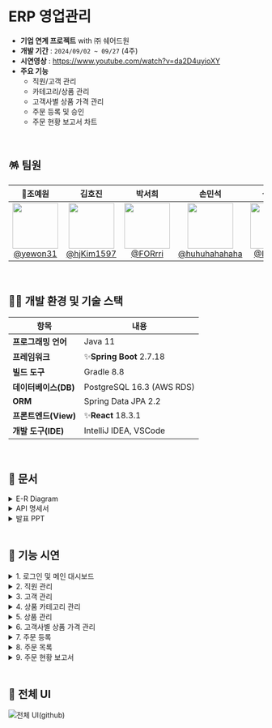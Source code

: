 
# ERP 영업관리

- **기업 연계 프로젝트** with ㈜ 쉐어드원
- **개발 기간** : `2024/09/02 ~ 09/27` (4주)
- **시연영상** : https://www.youtube.com/watch?v=da2D4uyioXY
- **주요 기능**
    - 직원/고객 관리
    - 카테고리/상품 관리
    - 고객사별 상품 가격 관리
    - 주문 등록 및 승인
    - 주문 현황 보고서 차트
<br/>

## 🪅 팀원

| **👑조예원** | **김호진** | **박서희** | **손민석** |**심유정** |**한정우** |
| :------: |  :------: | :------: | :------: |:------: |:------: |
| [<img src="https://avatars.githubusercontent.com/yewon31" height=90> <br/> @yewon31](https://github.com/yewon31) | [<img src="https://avatars.githubusercontent.com/hjKim1597" height=90> <br/> @hjKim1597](https://github.com/hjKim1597) | [<img src="https://avatars.githubusercontent.com/FORrri" height=90> <br/> @FORrri](https://github.com/FORrri) | [<img src="https://avatars.githubusercontent.com/huhuhahahaha" height=90> <br/> @huhuhahahaha](https://github.com/huhuhahahaha) |[<img src="https://avatars.githubusercontent.com/I2hyeon" height=90> <br/> @I2hyeon](https://github.com/I2hyeon) |[<img src="https://avatars.githubusercontent.com/groovyplanet" height=90> <br/> @groovyplanet](https://github.com/groovyplanet) |

<br/>

## 🤹‍♂️ 개발 환경 및 기술 스택

| 항목 | 내용 |
|---|---|
| **프로그래밍 언어** | Java 11 |
| **프레임워크** | ✨**Spring Boot** 2.7.18 |
| **빌드 도구** | Gradle 8.8 |
| **데이터베이스(DB)** | PostgreSQL 16.3 (AWS RDS) |
| **ORM** | Spring Data JPA 2.2 |
| **프론트엔드(View)** | ✨**React** 18.3.1 |
| **개발 도구(IDE)** | IntelliJ IDEA, VSCode |
<br/>



## 🎡 문서

<details>
  <summary>E-R Diagram</summary>
  
![ERD(2)](https://github.com/user-attachments/assets/53f6d577-63fb-4fea-a57b-e1642062783b)


</details>


<details>
  <summary>API 명세서</summary>

![쉐어드원 3조](https://github.com/user-attachments/assets/64d1218b-d171-419a-af74-1d7beea3b370)

</details>


<details>
  <summary>발표 PPT</summary>
 
![1 (6)](https://github.com/user-attachments/assets/bd70e56c-ff8f-410f-96cb-a51c106c62d2)
![2 (2)](https://github.com/user-attachments/assets/536ee9c4-37fa-4eea-962c-d2741e6e99da)
![3](https://github.com/user-attachments/assets/9ed942df-1bff-498e-b14c-8224cd3d21e7)
</details>



<br/>

## 🧩 기능 시연

<details>
  <summary>1. 로그인 및 메인 대시보드</summary>

![21](https://github.com/user-attachments/assets/d8e908b5-3a49-4f80-8d3d-3b156bbb881b)
</details>

<details>
  <summary>2. 직원 관리</summary>
    
![22](https://github.com/user-attachments/assets/34bdf55b-ca24-4af0-a56b-d2f22798af75)

</details>
<details>
  <summary>3. 고객 관리</summary>
    
![23](https://github.com/user-attachments/assets/f7af39b6-a221-4abe-a1d1-54d288ac2772)

</details>
<details>
  <summary>4. 상품 카테고리 관리</summary>
    
![24](https://github.com/user-attachments/assets/a7a8c480-0e77-42a0-815f-c8508b1df383)

</details>
<details>
  <summary>5. 상품 관리</summary>
    
![25](https://github.com/user-attachments/assets/7201644f-ace5-4bf9-adfc-39c05e97ece1)

</details>
<details>
  <summary>6. 고객사별 상품 가격 관리</summary>
    
![26](https://github.com/user-attachments/assets/fb6608c2-8711-440f-b1f8-d772ce178e67)

</details>

<details>
  <summary>7. 주문 등록</summary>
    
![277](https://github.com/user-attachments/assets/29e915ef-8325-465e-804d-5c79406b284e)

</details>
<details>
  <summary>8. 주문 목록</summary>
    
![28](https://github.com/user-attachments/assets/85e93ab3-803b-4b8f-88d2-9d276187f93d)

</details>
<details>
  <summary>9. 주문 현황 보고서</summary>
    
![29](https://github.com/user-attachments/assets/fe335fa5-94b5-4f22-a3ac-098c4c5aa5e7)
</details>


<br/>

## 🎠 전체 UI
![전체 UI(github)](https://github.com/user-attachments/assets/4755cafb-665f-4a94-bc37-91677bbb5eec)


